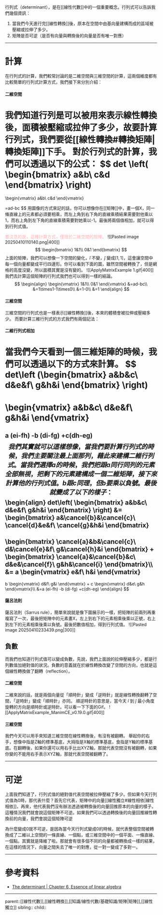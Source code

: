 行列式（determinant），是在[[線性代數]]中的一個重要概念。行列式可以告訴我們幾個資訊：
1. 當我們今天進行完[[線性轉換]]後，原本在空間中由基向量建構而成的區域被壓縮或拉伸了多少。
2. 矩陣是否可逆（是否有向量與轉換後的向量是否有唯一對應）
- - -
# 計算
在行列式的計算，我們較常討論的是二維空間與三維空間的計算，這兩個維度都有比較簡單的行列式計算方式，我們接下來分別介紹：
#### 二維空間
我們知道行列是可以被用來表示線性轉換後，面積被壓縮或拉伸了多少，故要計算行列式，我們要從[[線性轉換#轉換矩陣|轉換矩陣]]下手。
對於行列式的計算，我們可以透過以下的公式：
$$
det
\left(
\begin{bmatrix}
a&b\\
c&d
\end{bmatrix}
\right)
=
\begin{vmatrix}
a&b\\
c&d
\end{vmatrix}

=ad-bc
$$
用圖像的方式來記的話，你可以想像你在[[矩陣]]中，畫一個X，同一條直線上的元素都必須要相乘，而左上角到右下角的直線乘積結果需要對他乘以1，而右上角到左下角的直線乘積需要對她乘以-1。最後將兩個值相加，就可以得到行列式值。

<font color=ffb3b6>要注意的是，這種計算方式，僅限於二維空間的矩陣。</font>
![[Pasted image 20250410110140.png|400]]
$$
\begin{bmatrix}
1&1\\
0&1
\end{bmatrix}
$$
上面的矩陣，我們可以想像一下空間的變化，$\hat{i}$ 不變，$\hat{j}$ 變成$[1,1]$，這會讓空間中每一個向量都變成平行四邊形。你可以看到下面的圖，雖然空間被轉換了，但是網格的高度沒變，所以面積其實是沒有變的。
![[ApplyMatrixExample 1.gif|400]]
我們去計算這個矩陣的行列式我們也可以得到一樣的結論。
$$
\begin{align}
\begin{vmatrix}
1&1\\
0&1
\end{vmatrix}
&=ad-bc\\
&=1\times1-1\times0\\
&=1-0\\
&=1
\end{align}
$$
#### 三維空間
三維空間的行列式也是一樣表示[[線性轉換]]後，本來的體積會被拉伸或壓縮多少。
而要計算三維行列式的方式我們有兩個記法：
#### 二維行列式相加
當我們今天看到一個三維矩陣的時候，我們可以透過以下的方式來計算。
$$
det\left
(\begin{bmatrix}
a&b&c\\
d&e&f\\
g&h&i
\end{bmatrix}
\right)
=
\begin{vmatrix}
a&b&c\\
d&e&f\\
g&h&i
\end{vmatrix}
=
a
(ei-fh)
-b
(di-fg)
+c(dh-eg)
$$
我們其實就可以這樣想像，當我們要計算行列式的時候，我們主要關注最上面那列，藉此來建構二維行列式。當我們選擇a的時候，我們把跟a同行同列的元素全部無視，把剩下的元素建構成一個二維矩陣，接下來計算他的行列式值。b跟c同理，但b要乘以負號。
最後就變成了以下的樣子：
$$
\begin{align}
det\left(
\begin{bmatrix}
a&b&c\\
d&e&f\\
g&h&i
\end{bmatrix}
\right)
&=
\begin{bmatrix}
a&\cancel{b}&\cancel{c}\\
\cancel{d}&e&f\\
\cancel{g}&h&i
\end{bmatrix}
-
\begin{bmatrix}
\cancel{a}&b&\cancel{c}\\
d&\cancel{e}&f\\
g&\cancel{h}&i
\end{bmatrix}
+
\begin{bmatrix}
\cancel{a}&\cancel{b}&c\\
d&e&\cancel{f}\\
g&h&\cancel{i}
\end{bmatrix}\\\\
&=
a
\begin{vmatrix}
e&f\\
h&i
\end{vmatrix}
-
b
\begin{vmatrix}
d&f\\
g&i
\end{vmatrix}
+
c
\begin{vmatrix}
d&e\\
g&h
\end{vmatrix}\\\\
&=a
(ei-fh)
-b
(di-fg)
+c(dh-eg)
\end{align}
$$
#### 薩呂法則
薩呂法則（Sarrus rule），簡單來說就是像下圖展示的一樣，把矩陣的前兩列再重複寫了一次，最後把矩陣中的元素畫X，左上到右下的元素相乘後乘以正號，右上到左下的元素相乘後乘以負號。最後把數值相加，得到行列式值。
![[Pasted image 20250410233439.png|300]]

## 負數
而我們也知道行列式值可以變成負數，先說，我們上面說的拉伸壓縮多少，都是行列數值加絕對值的狀況。負數的意義就在於線性轉換改變了空間的方向，也就是這個線性轉換做了翻轉（reflection）。
#### 二維空間
二維來說的話，就是兩個向量從「順時針」變成「逆時針」就是線性轉換翻轉了空間，「逆時針」變成「順時針」亦同。
順逆時針的意思是，當今天 $\hat{i}$ 到 $\hat{j}$ 最小角度旋轉的方向是順時針或逆時針。可以看一下下面的Gif。
![[ApplyMatrixExample_ManimCE_v0.19.0.gif|400]]

#### 三維空間
我們今天可以用手來知道三維空間在線性轉換後，有沒有被翻轉。
舉起你的右手，想像中指是Z軸的標準基底，大拇指是X軸的標準基底，食指是Y軸的標準基底。在翻轉後，如果你還可以用右手比出XYZ軸，那就代表空間沒有被翻轉，如果你變的不能用右手表示XYZ軸，那就代表空間被翻轉了。

- - -
# 可逆
上面我們知道了，行列式值的絕對值代表空間被拉伸壓縮了多少。但如果今天行列式值為0時，那代表什麼？首先它代表，矩陣中的向量[[線性獨立#線性相依|線性相依]]，再來，他代表我們沒有辦法透過被轉換後的向量回推原本的向量的樣子。這種情況我們就會說這個矩陣不可逆。如果我們可以透過轉換後的向量回推線性轉換前的向量，我們會說這個矩陣可逆

為什麼變成0就不可逆，是因為當今天行列式變成0的時候，就代表整個空間被轉換成了二維以上空間的一條直線、一個點，或三維空間中的一個平面、一條直線、一個點。其實就是降維了啦。那就會有很多個不同的向量都被轉換成一樣的結果，在這樣的情況下，向量之間失去了唯一的對應，從一對一變成了多對一。

- - -
# 參考資料
- [The determinant | Chapter 6, Essence of linear algebra](https://www.youtube.com/watch?v=Ip3X9LOh2dk&list=PLZHQObOWTQDPD3MizzM2xVFitgF8hE_ab&index=6)
- - -
parent::[[線性代數]],[[線性轉換]],[[知識/線性代數/基礎知識/矩陣|矩陣]],[[線性獨立]]
sibling::
child::